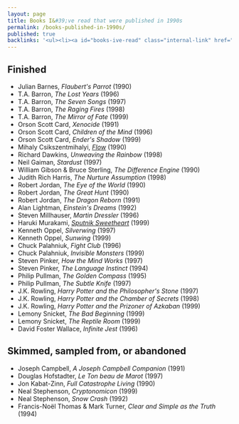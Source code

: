 ```yaml
---
layout: page
title: Books I&#39;ve read that were published in 1990s
permalink: /books-published-in-1990s/
published: true
backlinks: '<ul><li><a id="books-ive-read" class="internal-link" href="/books-ive-read/">Books I&#39;ve read</a></li></ul>'
---
```




## Finished 
* Julian Barnes, _Flaubert's Parrot_ (1990) 
* T.A. Barron, _The Lost Years_ (1996) 
* T.A. Barron, _The Seven Songs_ (1997) 
* T.A. Barron, _The Raging Fires_ (1998) 
* T.A. Barron, _The Mirror of Fate_ (1999) 
* Orson Scott Card, _Xenocide_ (1991) 
* Orson Scott Card, _Children of the Mind_ (1996) 
* Orson Scott Card, _Ender's Shadow_ (1999) 
* Mihaly Csikszentmihalyi, _<a id="csikszentmihalyi-flow" class="internal-link" href="/csikszentmihalyi-flow/">Flow</a>_ (1990) 
* Richard Dawkins, _Unweaving the Rainbow_ (1998) 
* Neil Gaiman, _Stardust_ (1997) 
* William Gibson & Bruce Sterling, _The Difference Engine_ (1990) 
* Judith Rich Harris, _The Nurture Assumption_ (1998) 
* Robert Jordan, _The Eye of the World_ (1990) 
* Robert Jordan, _The Great Hunt_ (1990) 
* Robert Jordan, _The Dragon Reborn_ (1991) 
* Alan Lightman, _Einstein's Dreams_ (1992) 
* Steven Millhauser, _Martin Dressler_ (1996) 
* Haruki Murakami, _<a id="murakami-sputnik-sweetheart" class="internal-link" href="/murakami-sputnik-sweetheart/">Sputnik Sweetheart</a>_ (1999) 
* Kenneth Oppel, _Silverwing_ (1997) 
* Kenneth Oppel, _Sunwing_ (1999) 
* Chuck Palahniuk, _Fight Club_ (1996) 
* Chuck Palahniuk, _Invisible Monsters_ (1999) 
* Steven Pinker, _How the Mind Works_ (1997) 
* Steven Pinker, _The Language Instinct_ (1994) 
* Philip Pullman, _The Golden Compass_ (1995) 
* Philip Pullman, _The Subtle Knife_ (1997) 
* J.K. Rowling, _Harry Potter and the Philosopher's Stone_ (1997) 
* J.K. Rowling, _Harry Potter and the Chamber of Secrets_ (1998) 
* J.K. Rowling, _Harry Potter and the Prizoner of Azkaban_ (1999) 
* Lemony Snicket, _The Bad Beginning_ (1999) 
* Lemony Snicket, _The Reptile Room_ (1999) 
* David Foster Wallace, _Infinite Jest_ (1996) 


## Skimmed, sampled from, or abandoned 
* Joseph Campbell, _A Joseph Campbell Companion_ (1991) 
* Douglas Hofstadter, _Le Ton beau de Marot_ (1997) 
* Jon Kabat-Zinn, _Full Catastrophe Living_ (1990) 
* Neal Stephenson, _Cryptonomicon_ (1999) 
* Neal Stephenson, _Snow Crash_ (1992) 
* Francis-Noël Thomas & Mark Turner, _Clear and Simple as the Truth_ (1994) 
